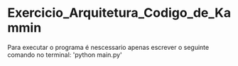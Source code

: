 # Exercicio_Arquitetura_Codigo_de_Kammin
Para executar o programa é nescessario apenas escrever o seguinte comando no terminal: 
'python main.py'